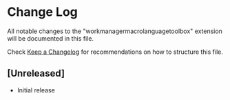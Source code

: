 # Change Log

All notable changes to the "workmanagermacrolanguagetoolbox" extension will be documented in this file.

Check [Keep a Changelog](http://keepachangelog.com/) for recommendations on how to structure this file.

## [Unreleased]

- Initial release